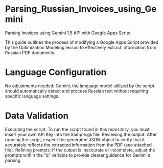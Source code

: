 # Parsing_Russian_Invoices_using_Gemini
Parsing Invoices using Gemini 1.5 API with Google Apps Script

This guide outlines the process of modifying a Google Apps Script provided by the Optimization Modeling lesson to effectively extract information from Russian PDF documents.


# Language Configuration

No adjustments needed: Gemini, the language model utilized by the script, should automatically detect and process Russian text without requiring specific language settings.

# Data Validation

Executing the script: To run the script found in this repository, you must insert your own API Key into the Sample.gs file.
Reviewing the output: After running the script, inspect the generated JSON object to verify that it accurately reflects the extracted information from the PDF (see attached file).
Refining prompts: If the output is inaccurate or incomplete, adjust the prompts within the "q" variable to provide clearer guidance for Gemini's parsing.

